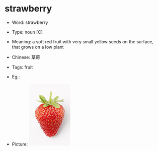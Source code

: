 # strawberry

- Word: strawberry

- Type: noun [C]
- Meaning: a soft red fruit with very small yellow seeds on the surface, that grows on a low plant
- Chinese: 草莓
- Tags: fruit
- Eg.: 
- Picture: ![strawberry](images/strawberry.jpg)

